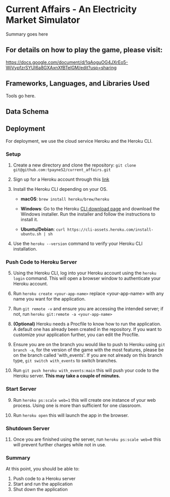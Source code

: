 # Current Affairs - An Electricity Market Simulator
Summary goes here

## For details on how to play the game, please visit:
https://docs.google.com/document/d/1qAoguOG4JXrEo5-WjVypfzrSYUI6a8GXAxnXfBTelGM/edit?usp=sharing

## Frameworks, Languages, and Libraries Used
Tools go here.

## Data Schema

## Deployment

For deployment, we use the cloud service Heroku and the Heroku CLI.

### Setup

1. Create a new directory and clone the repository: `git clone git@github.com:tpayne52/current_affairs.git`

2. Sign up for a Heroku account through this [link](https://signup.heroku.com/login)

3. Install the Heroku CLI depending on your OS.

    - **macOS**: `brew install heroku/brew/heroku`
    
    - **Windows**: Go to the Heroku [CLI download page](https://devcenter.heroku.com/articles/heroku-cli#install-the-heroku-cli) and download the Windows installer. Run the installer and follow the instructions to install it.
    
    - **Ubuntu/Debian**: `curl https://cli-assets.heroku.com/install-ubuntu.sh | sh`

4. Use the `heroku --version` command to verify your Heroku CLI installation.

### Push Code to Heroku Server

5. Using the Heroku CLI, log into your Heroku account using the `heroku login` command. This will open a browser window to authenticate your Heroku account.

6. Run `heroku create <your-app-name>` replace \<your-app-name\> with any name you want for the application.

7. Run `git remote -v` and ensure you are accessing the intended server; if not, run `heroku git:remote -a <your-app-name>`

8. **(Optional)** Heroku needs a Procfile to know how to run the application. A default one has already been created in the repository. If you want to customize your application further, you can edit the Procfile.

9. Ensure you are on the branch you would like to push to Heroku using `git branch -a`, for the version of the game with the most features, please be on the branch called 'with_events'. If you are not already on this branch type,  `git switch with_events` to switch branches.

10. Run `git push heroku with_events:main` this will push your code to the Heroku server. **This may take a couple of minutes.**

### Start Server

9. Run `heroku ps:scale web=1` this will create one instance of your web process. Using one is more than sufficient for one classroom.

10. Run `heroku open` this will launch the app in the browser.

### Shutdown Server

11. Once you are finished using the server, run `heroku ps:scale web=0` this will prevent further charges while not in use.

### Summary
At this point, you should be able to:

1. Push code to a Heroku server
2. Start and run the application
3. Shut down the application



